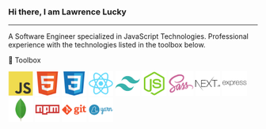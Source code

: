 ### Hi there, I am Lawrence Lucky

---

A Software Engineer specialized in JavaScript Technologies. Professional experience with the technologies listed in the toolbox below.

🧰 Toolbox

<img src="https://github.com/devicons/devicon/blob/master/icons/javascript/javascript-original.svg" alt="JavaScript logo" width="50" height="50" /> <img src="https://github.com/devicons/devicon/blob/master/icons/html5/html5-original.svg" alt="HTML logo" width="50" height="50" /> <img src="https://github.com/devicons/devicon/blob/master/icons/css3/css3-original.svg" alt="CSS logo" width="50" height="50" /> <img src="https://github.com/devicons/devicon/blob/master/icons/react/react-original.svg" alt="React Logo" width="50" height="50" /> <img src="https://github.com/devicons/devicon/blob/master/icons/tailwindcss/tailwindcss-plain.svg" alt="Tailwind logo" width="50" height="50" /> <img src="https://github.com/devicons/devicon/blob/master/icons/nodejs/nodejs-original.svg" alt="NodeJs Logo" width="50" height="50" /> <img src="https://github.com/devicons/devicon/blob/master/icons/sass/sass-original.svg" alt="SASS Logo" width="50" height="50" /> <img src="https://github.com/devicons/devicon/blob/master/icons/nextjs/nextjs-original-wordmark.svg" alt="Next Js" width="50" height="50" /> <img src="https://github.com/devicons/devicon/blob/master/icons/express/express-original-wordmark.svg" alt="express" width="50" height="50" /> <img src="https://github.com/devicons/devicon/blob/master/icons/mongodb/mongodb-original.svg" alt="mongoDB" width="50" height="50" /> <img src="https://github.com/devicons/devicon/blob/master/icons/npm/npm-original-wordmark.svg" alt="npm" width="50" height="50" /> <img src="https://github.com/devicons/devicon/blob/master/icons/git/git-plain-wordmark.svg" alt="git" width="50" height="50" /> <img src="https://github.com/devicons/devicon/blob/master/icons/yarn/yarn-original-wordmark.svg" alt="yarn" width="50" height="50" />
